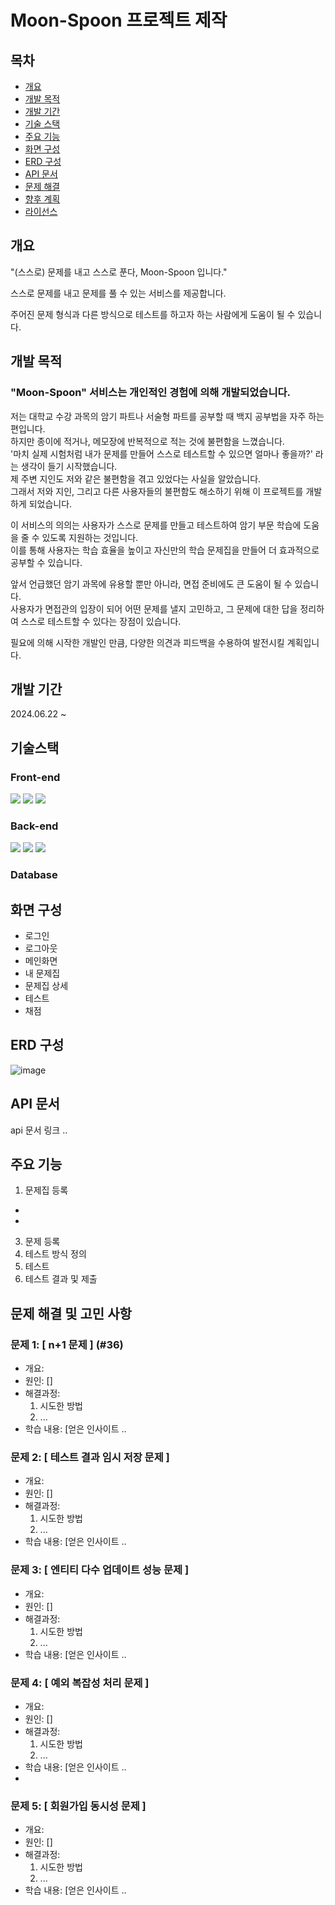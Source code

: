 # Moon-Spoon 프로젝트 제작

## 목차
- [개요](#개요)
- [개발 목적](#개발-목적)
- [개발 기간](#개발-기간)
- [기술 스택](#기술-스택)
- [주요 기능](#주요-기능)
- [화면 구성](#화면-구성)
- [ERD 구성](#erd-구성)
- [API 문서](#api-문서)
- [문제 해결](#문제-해결)
- [향후 계획](#향후-계획)
- [라이선스](#라이선스)

## 개요
"(스스로) 문제를 내고 스스로 푼다, Moon-Spoon 입니다."  

스스로 문제를 내고 문제를 풀 수 있는 서비스를 제공합니다.   

주어진 문제 형식과 다른 방식으로 테스트를 하고자 하는 사람에게 도움이 될 수 있습니다.  

## 개발 목적

### "Moon-Spoon" 서비스는 개인적인 경험에 의해 개발되었습니다.   
저는 대학교 수강 과목의 암기 파트나 서술형 파트를 공부할 때 백지 공부법을 자주 하는 편입니다.  
하지만 종이에 적거나, 메모장에 반복적으로 적는 것에 불편함을 느꼈습니다.  
'마치 실제 시험처럼 내가 문제를 만들어 스스로 테스트할 수 있으면 얼마나 좋을까?' 라는 생각이 들기 시작했습니다.   
제 주변 지인도 저와 같은 불편함을 겪고 있었다는 사실을 알았습니다.  
그래서 저와 지인, 그리고 다른 사용자들의 불편함도 해소하기 위해 이 프로젝트를 개발하게 되었습니다.   

이 서비스의 의의는 사용자가 스스로 문제를 만들고 테스트하여 암기 부문 학습에 도움을 줄 수 있도록 지원하는 것입니다.  
이를 통해 사용자는 학습 효율을 높이고 자신만의 학습 문제집을 만들어 더 효과적으로 공부할 수 있습니다.  

앞서 언급했던 암기 과목에 유용할 뿐만 아니라, 면접 준비에도 큰 도움이 될 수 있습니다.   
사용자가 면접관의 입장이 되어 어떤 문제를 낼지 고민하고, 그 문제에 대한 답을 정리하여 스스로 테스트할 수 있다는 장점이 있습니다.  

필요에 의해 시작한 개발인 만큼, 다양한 의견과 피드백을 수용하여 발전시킬 계획입니다. 

## 개발 기간
2024.06.22 ~

## 기술스택


### Front-end
<img src="https://img.shields.io/badge/html5-E34F26?style=for-the-badge&logo=html5&logoColor=white"> <img src="https://img.shields.io/badge/css-1572B6?style=for-the-badge&logo=css3&logoColor=white">
<img src="https://img.shields.io/badge/javascript-F7DF1E?style=for-the-badge&logo=javascript&logoColor=black">

### Back-end

<img src="https://img.shields.io/badge/java-007396?style=for-the-badge&logo=java&logoColor=white"> <img src="https://img.shields.io/badge/springboot-6DB33F?style=for-the-badge&logo=springboot&logoColor=white">
<img src="https://img.shields.io/badge/gradle-02303A?style=for-the-badge&logo=gradle&logoColor=white">

### Database



## 화면 구성

- 로그인
- 로그아웃
- 메인화면
- 내 문제집
- 문제집 상세
- 테스트
- 채점


## ERD 구성

![image](https://github.com/hamlsy/Moon-Spoon/assets/70877744/7f577b28-2fa1-4143-a617-e992d9f56694)

## API 문서
api 문서 링크 ..

## 주요 기능

1. 문제집 등록
  - 
  - 
3. 문제 등록
4. 테스트 방식 정의
5. 테스트
6. 테스트 결과 및 제출


## 문제 해결 및 고민 사항
### 문제 1: [ n+1 문제 ] (#36)
- 개요: 
- 원인: []
- 해결과정:
  1. 시도한 방법
  2. ...
- 학습 내용: [얻은 인사이트 ..

### 문제 2: [ 테스트 결과 임시 저장 문제 ]
- 개요:
- 원인: []
- 해결과정:
  1. 시도한 방법
  2. ...
- 학습 내용: [얻은 인사이트 ..

### 문제 3: [ 엔티티 다수 업데이트 성능 문제 ]
- 개요:
- 원인: []
- 해결과정:
  1. 시도한 방법
  2. ...
- 학습 내용: [얻은 인사이트 ..

### 문제 4: [ 예외 복잡성 처리 문제 ]
- 개요:
- 원인: []
- 해결과정:
  1. 시도한 방법
  2. ...
- 학습 내용: [얻은 인사이트 ..
- 
### 문제 5: [ 회원가입 동시성 문제 ]
- 개요:
- 원인: []
- 해결과정:
  1. 시도한 방법
  2. ...
- 학습 내용: [얻은 인사이트 ..


